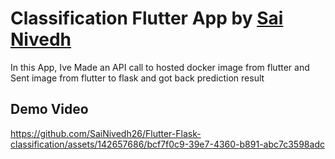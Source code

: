 # Classification Flutter App by [Sai Nivedh](https://www.linkedin.com/in/sainivedhai/)

In this App, Ive Made an API call to hosted docker image from flutter and Sent image from flutter to flask and got back prediction result


## Demo Video


https://github.com/SaiNivedh26/Flutter-Flask-classification/assets/142657686/bcf7f0c9-39e7-4360-b891-abc7c3598adc

